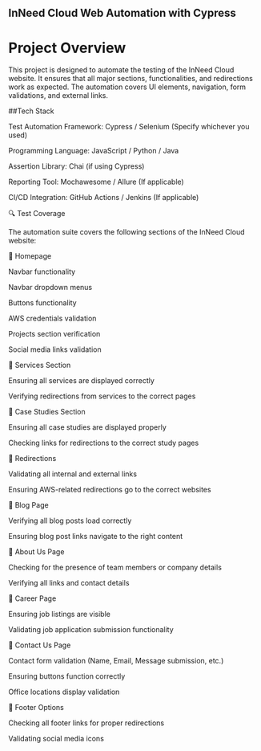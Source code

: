 ## InNeed Cloud Web Automation with Cypress

# Project Overview

This project is designed to automate the testing of the InNeed Cloud website. It ensures that all major sections, functionalities, and redirections work as expected. The automation covers UI elements, navigation, form validations, and external links.

##Tech Stack

Test Automation Framework: Cypress / Selenium (Specify whichever you used)

Programming Language: JavaScript / Python / Java

Assertion Library: Chai (if using Cypress)

Reporting Tool: Mochawesome / Allure (If applicable)

CI/CD Integration: GitHub Actions / Jenkins (If applicable)

🔍 Test Coverage

The automation suite covers the following sections of the InNeed Cloud website:

🔹 Homepage

Navbar functionality

Navbar dropdown menus

Buttons functionality

AWS credentials validation

Projects section verification

Social media links validation

🔹 Services Section

Ensuring all services are displayed correctly

Verifying redirections from services to the correct pages

🔹 Case Studies Section

Ensuring all case studies are displayed properly

Checking links for redirections to the correct study pages

🔹 Redirections

Validating all internal and external links

Ensuring AWS-related redirections go to the correct websites

🔹 Blog Page

Verifying all blog posts load correctly

Ensuring blog post links navigate to the right content

🔹 About Us Page

Checking for the presence of team members or company details

Verifying all links and contact details

🔹 Career Page

Ensuring job listings are visible

Validating job application submission functionality

🔹 Contact Us Page

Contact form validation (Name, Email, Message submission, etc.)

Ensuring buttons function correctly

Office locations display validation

🔹 Footer Options

Checking all footer links for proper redirections

Validating social media icons